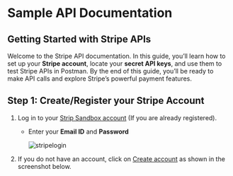 # Sample API Documentation

## Getting Started with Stripe APIs

Welcome to the Stripe API documentation. In this guide, you’ll learn how to set up your __Stripe account__, locate your __secret API keys__, and use them to test Stripe APIs in Postman. By the end of this guide, you’ll be ready to make API calls and explore Stripe’s powerful payment features.

## Step 1: Create/Register your Stripe Account
1. Log in to your [Strip Sandbox account](https://dashboard.stripe.com/login) (If you are already registered).
   
   - Enter your __Email ID__ and __Password__
     
     ![stripelogin](https://github.com/user-attachments/assets/da4eb117-f07a-4565-921b-414155a33c61)
     
2. If you do not have an account, click on [Create account](https://dashboard.stripe.com/register) as shown in the screenshot below.

   

